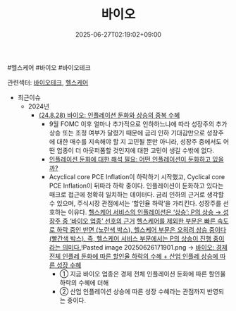 ﻿---
title: "바이오"
date: 2025-06-27T02:19:02+09:00
lastmod: 2025-06-27T02:19:02+09:00
type: docs
sidebar:
  open: true
weight: 2
---
<div style="display:none">
  <meta property="article:published_time" content="2025-06-26T17:19:02Z" />
  <meta property="article:modified_time" content="2025-06-26T17:19:02Z" />
</div>
#헬스케어 #바이오 #바이오테크 

관련섹터: [바이오테크](/industry-study/바이오테크/), [헬스케어](/industry-study/2산업헬스케어/)

- 최근이슈
	- 2024년
		- [(24.8.28) 바이오: 인플레이션 둔화와 상승의 중복 수혜](8.28_인플레이션%20둔화와%20상승의%20중복%20수혜.pdf#page=1&selection=35,0,46,2&color=yellow)
			-  9월 FOMC 이후 얼마나 추가적으로 인하하느냐에 따라 성장주의 추가 상승 또는 조정 여부가 달렸기 때문에 금리 인하 기대감만으로 성장주에 대한 매수를 지속해야 할 지 고민될 뿐만 아니라, 성장주 중에서도 어떤 업종이 더 아웃퍼폼할 것인지에 대한 고민이 생길 수밖에 없다. 
			- [인플레이션 둔화에 대한 해석 필요: 어떤 인플레이션이 둔화하고 있을까?](8.28_인플레이션%20둔화와%20상승의%20중복%20수혜.pdf#page=1&selection=311,0,329,1&color=yellow)
			- Acyclical core PCE Inflation이 하락하기 시작했고, Cyclical core PCE Inflation이 뒤따라 하락 중이다. 인플레이션이 둔화하고 있다는 매크로 접근에 정확히 일치하는 데이터다. 금리 인하의 근거로 생각할 수 있으며, 주식시장 관점에서는 ‘할인율 하락’을 가리킨다. 성장주를 선호하는 이유다.
			  [헬스케어 서비스의 인플레이션은 ‘상승’: P의 상승 → 성장주 중 ‘바이오 업종’ 선호의 근거](8.28_인플레이션%20둔화와%20상승의%20중복%20수혜.pdf#page=1&selection=579,0,608,2&color=yellow)
			  [헬스케어를 제외한 부문은 빠른 속도로 하락 중인 반면 (노란색 박스), 헬스케어 부문은 오히려 상승 중이다 (빨간색 박스). 즉, 헬스케어 서비스 부문에서는 P의 상승이 진행 중이라는 의미다.](8.28_인플레이션%20둔화와%20상승의%20중복%20수혜.pdf#page=1&selection=661,0,718,1&color=yellow)!Pasted image 20250626171901.png
			  → [바이오: 경제 전체 인플레 둔화에 따른 할인율 하락의 수혜 + 산업 인플레 상승에 따른 성장 수혜](8.28_인플레이션%20둔화와%20상승의%20중복%20수혜.pdf#page=1&selection=720,0,751,2&color=yellow) 
				- ① 지금 바이오 업종은 경제 전체 인플레이션 둔화에 따른 할인율 하락의 수혜에 더해
				-  ② 산업 인플레이션 상승에 따른 성장 수혜라는 관점까지 반영되는 중이다.
